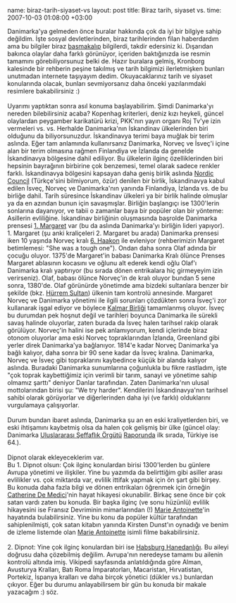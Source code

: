 name: biraz-tarih-siyaset-vs
layout: post
title: Biraz tarih, siyaset vs.
time: 2007-10-03 01:08:00 +03:00

Danimarka'ya gelmeden önce buralar hakkında çok da iyi bir bilgiye sahip değildim. İşte sosyal devletlerinden, biraz tarihlerinden filan haberdardım ama bu bilgiler biraz <a href="http://en.wikipedia.org/wiki/Stereotype">basmakalıp</a> bilgilerdi, takdir edersiniz ki. Dışarıdan bakınca olaylar daha farklı görünüyor, içeriden baktığınızda ise resmin tamamını görebiliyorsunuz belki de. Hazır buralara gelmiş, Kronborg kalesinde bir rehberin peşine takılmış ve tarih bilgimizi ilerletmişken bunları unutmadan internete taşıyayım dedim. Okuyacaklarınız tarih ve siyaset konularında olacak, bunları sevmiyorsanız daha önceki yazılarımdaki resimlere bakabilirsiniz :)<br /><br />Uyarımı yaptıktan sonra asıl konuma başlayabilirim. Şimdi Danimarka'yı nereden bilebilirsiniz acaba? Kopenhag kriterleri, deniz kızı heykeli, güncel olaylardan peygamber karikatürü krizi, PKK'nın yayın organı Roj Tv'ye izin vermeleri vs. vs. Herhalde Danimarka'nın İskandinav ülkelerinden biri olduğunu da biliyorsunuzdur. İskandinavya terimi baya muğlak bir terim aslında. Eğer tam anlamında kullanırsanız Danimarka, Norveç ve İsveç'i içine alan bir terim olmasına rağmen Finlandiya ve İzlanda da genelde İskandinavya bölgesine dahil ediliyor. Bu ülkelerin ilginç özelliklerinden biri hepsinin bayrağının birbirine çok benzemesi, temel olarak sadece renkler farklı. İskandinavya bölgesini kapsayan daha geniş birlik aslında <a href="http://en.wikipedia.org/wiki/Nordic_countries">Nordic Council</a> (Türkçe'sini bilmiyorum, özür) denilen bir birlik, İskandinavya kabul edilen İsveç, Norveç ve Danimarka'nın yanında Finlandiya, İzlanda vs. de bu birliğe dahil. Tarih süresince İskandinav ülkeleri ya bir birlik halinde olmuşlar ya da en azından bunun için savaşmışlar. Birliğin başlangıçı ise 1300'lerin sonlarına dayanıyor, ve tabii o zamanlar baya bir popüler olan bir yönteme: Asillerin evliliğine. İskandinav birliğinin oluşmasında başrolde Danimarka prensesi <a href="http://en.wikipedia.org/wiki/Margaret_I_of_Denmark">1. Margaret</a> var (bu da aslında Danimarka'yı birliğin lideri yapıyor). 1. Margaret (şu anki kraliçeleri 2. Margaret bu arada) Danimarka prensesi iken 10 yaşında Norveç kralı <a href="http://en.wikipedia.org/wiki/Haakon_VI_of_Norway">6. Haakon</a> ile evleniyor (rehberimizin Margaret betimlemesi: "She was a tough one"). Ondan daha sonra Olaf adında bir çocuğu oluyor. 1375'de Margaret'in babası Danimarka Kralı ölünce Prenses Margaret ablasının kocasını ve oğlunu alt ederek kendi oğlu Olaf'ı Danimarka kralı yaptırıyor (bu sırada dönen entrikalara hiç girmeyeyim izin verirseniz). Olaf, babası ölünce Norveç'in de kralı oluyor bundan 5 sene sonra, 1380'de. Olaf görünürde yönetimde ama bizdeki sultanlara benzer bir şekilde (bkz. <a href="http://tr.wikipedia.org/wiki/H%C3%BCrrem_Sultan">Hürrem Sultan</a>) ülkenin tam kontrolü annesinde. Margaret Norveç ve Danimarka yönetimi ile ilgili sorunları çözdükten sonra İsveç'i zor kullanarak işgal ediyor ve böylece <a href="http://en.wikipedia.org/wiki/Kalmar_Union">Kalmar Birliği</a> tamamlanmış oluyor. İsveç bu durumdan pek hoşnut değil ve tarihleri boyunca Danimarka ile sürekli savaş halinde oluyorlar, zaten burada da İsveç halen tarihsel rakip olarak görülüyor. Norveç'in halini ise pek anlamıyorum, kendi içlerinde biraz otonom oluyorlar ama eski Norveç topraklarından İzlanda, Greenland gibi yerler direk Danimarka'ya bağlanıyor. 1814'e kadar Norveç Danimarka'ya bağlı kalıyor, daha sonra bir 90 sene kadar da İsveç kralına. Danimarka, Norveç ve İsveç gibi topraklarını kaybedince küçük bir alanda kalıyor aslında. Buradaki Danimarka sunumlarına çoğunlukla bu fikre rastladım, işte "çok toprak kaybettiğimiz için verimli bir tarım, sanayi ve yönetime sahip olmamız şarttı" deniyor Danlar tarafından. Zaten Danimarka'nın ulusal mottolarından birisi şu: "We try harder". Kendilerini İskandinavya'nın tarihsel sahibi olarak görüyorlar ve diğerlerinden daha iyi (ve farklı) olduklarını vurgulamaya çalışıyorlar.<br /><br />Durum bundan ibaret aslında, Danimarka şu an en eski kraliyetlerden biri, ve eski ihtişamını kaybetmiş olsa da halen çok gelişmiş bir ülke (güncel olay: Danimarka <a href="http://www.transparency.org/">Uluslararası Şeffaflık Örgütü</a> <a href="http://www.transparency.org/news_room/in_focus/2007/cpi2007/cpi_2007_table">Raporunda</a> ilk sırada, Türkiye ise 64.).<br /><br />Dipnot olarak ekleyeceklerim var. <br />Bu 1. Dipnot olsun: Çok ilginç konulardan birisi 1300'lerden bu günlere Avrupa yönetimi ve ilişkiler. Yine bu yazımda da belirttiğim gibi asiller arası evlilikler vs. çok miktarda var, evlilik ittifak yapmak için ön şart gibi birşey. Bu konuda daha fazla bilgi ve dönen entrikaları öğrenmek için örneğin <a href="http://en.wikipedia.org/wiki/Catherine_De_Medici">Catherine De Medici</a>'nin hayat hikayesi okunabilir. Birkaç sene önce bir çok satan vardı zaten bu konuda. Bir başka ilginç (ve sonu hüzünlü) evlilik hikayesini ise Fransız Devriminin mimarlarından (!) <a href="http://en.wikipedia.org/wiki/Marie_Antoinette">Marie Antoinette</a>'in hayatında bulabilirsiniz. Yine bu konu da popüler kültür tarafından sahiplenilmişti, çok satan kitabın yanında Kirsten Dunst'ın oynadığı ve benim de izleme listemde olan <a href="http://www.imdb.com/title/tt0422720/">Marie Antoinette</a> isimli filme bakabilirsiniz.<br /><br />2. Dipnot: Yine çok ilginç konulardan biri ise <a href="http://en.wikipedia.org/wiki/House_of_Habsburg">Habsburg Hanedanlığı</a>. Bu aileyi doğrusu daha çözebilmiş değilim. Avrupa'nın neredeyse tamamı bu ailenin kontrolü altında imiş. Vikipedi sayfasında anlatıldığında göre Alman, Avusturya Kralları, Batı Roma İmparatorları, Macaristan, Hırvatistan, Portekiz, İspanya kralları ve daha birçok yönetici (dükler vs.) bunlardan çıkıyor. Eğer bu durumu anlayabilirsem bir gün bu konuda bir makale yazacağım :) söz.
